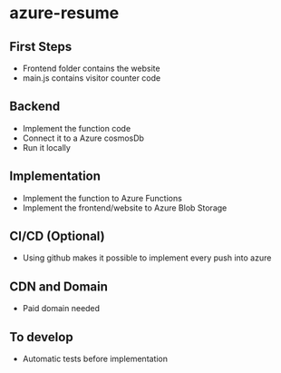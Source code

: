 # azure-resume


## First Steps

- Frontend folder contains the website
- main.js contains visitor counter code

## Backend

- Implement the function code
- Connect it to a Azure cosmosDb
- Run it locally

## Implementation

- Implement the function to Azure Functions
- Implement the frontend/website to Azure Blob Storage

## CI/CD (Optional)

- Using github makes it possible to implement every push into azure

## CDN and Domain

- Paid domain needed

## To develop

- Automatic tests before implementation
